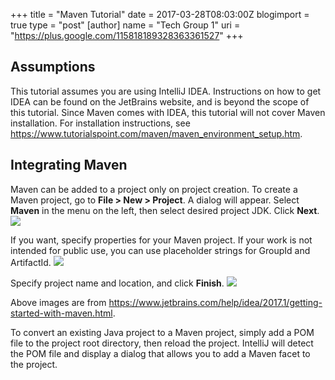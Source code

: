 +++
title = "Maven Tutorial"
date = 2017-03-28T08:03:00Z
blogimport = true 
type = "post"
[author]
	name = "Tech Group 1"
	uri = "https://plus.google.com/115818189328363361527"
+++
## Assumptions

This tutorial assumes you are using IntelliJ IDEA. Instructions on how
to get IDEA can be found on the JetBrains website, and is beyond the
scope of this tutorial. Since Maven comes with IDEA, this tutorial will
not cover Maven installation. For installation instructions, see
https://www.tutorialspoint.com/maven/maven_environment_setup.htm.

## Integrating Maven

Maven can be added to a project only on project creation. To create a
Maven project, go to **File > New > Project**. A dialog will appear.
Select **Maven** in the menu on the left, then select desired project
JDK. Click **Next**.
<img src="https://www.jetbrains.com/help/img/idea/2017.1/creat_maven_project.png"/>

If you want, specify properties for your Maven project. If your work is
not intended for public use, you can use placeholder strings for GroupId
and ArtifactId.
<img src="https://www.jetbrains.com/help/img/idea/2017.1/new_maven_proj.png"/>

Specify project name and location, and click **Finish**.
<img src="https://www.jetbrains.com/help/img/idea/2017.1/new_maven_proj_page2.png"/>

Above images are from
https://www.jetbrains.com/help/idea/2017.1/getting-started-with-maven.html.

To convert an existing Java project to a Maven project, simply add a POM
file to the project root directory, then reload the project. IntelliJ
will detect the POM file and display a dialog that allows you to add
a Maven facet to the project.